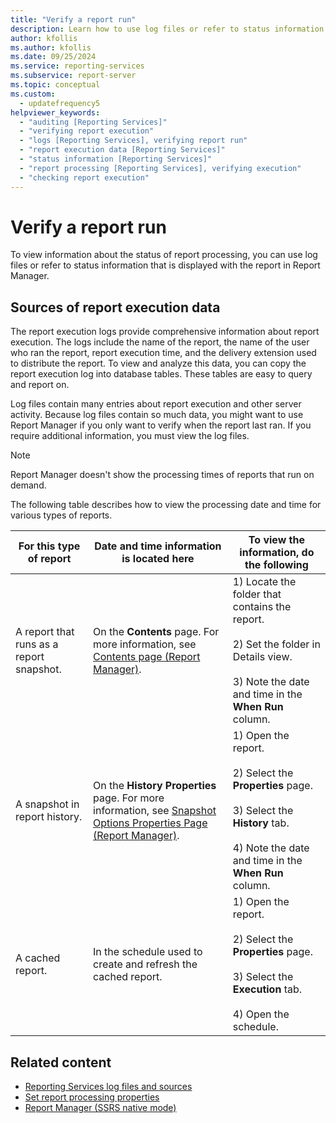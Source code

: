 ```yaml
---
title: "Verify a report run"
description: Learn how to use log files or refer to status information that is displayed with a report to verify a report run in Report Manager.
author: kfollis
ms.author: kfollis
ms.date: 09/25/2024
ms.service: reporting-services
ms.subservice: report-server
ms.topic: conceptual
ms.custom:
  - updatefrequency5
helpviewer_keywords:
  - "auditing [Reporting Services]"
  - "verifying report execution"
  - "logs [Reporting Services], verifying report run"
  - "report execution data [Reporting Services]"
  - "status information [Reporting Services]"
  - "report processing [Reporting Services], verifying execution"
  - "checking report execution"
---
```

# Verify a report run
  To view information about the status of report processing, you can use log files or refer to status information that is displayed with the report in Report Manager.  
  
## Sources of report execution data  
 The report execution logs provide comprehensive information about report execution. The logs include the name of the report, the name of the user who ran the report, report execution time, and the delivery extension used to distribute the report. To view and analyze this data, you can copy the report execution log into database tables. These tables are easy to query and report on.  
  
 Log files contain many entries about report execution and other server activity. Because log files contain so much data, you might want to use Report Manager if you only want to verify when the report last ran. If you require additional information, you must view the log files.  
  
> [!NOTE]  
>  Report Manager doesn't show the processing times of reports that run on demand.  
  
 The following table describes how to view the processing date and time for various types of reports.  
  
|For this type of report|Date and time information is located here|To view the information, do the following|  
|-----------------------------|-----------------------------------------------|-----------------------------------------------|  
|A report that runs as a report snapshot.|On the **Contents** page. For more information, see [Contents page &#40;Report Manager&#41;](/previous-versions/sql/sql-server-2016/ms186470(v=sql.130)).|1) Locate the folder that contains the report.<br /><br /> 2) Set the folder in Details view.<br /><br /> 3) Note the date and time in the **When Run** column.|  
|A snapshot in report history.|On the **History Properties** page. For more information, see [Snapshot Options Properties Page &#40;Report Manager&#41;](/previous-versions/sql/sql-server-2016/ms189952(v=sql.130)).|1) Open the report.<br /><br /> 2) Select the **Properties** page.<br /><br /> 3) Select the **History** tab.<br /><br /> 4) Note the date and time in the **When Run** column.|  
|A cached report.|In the schedule used to create and refresh the cached report.|1) Open the report.<br /><br /> 2) Select the **Properties** page.<br /><br /> 3) Select the **Execution** tab.<br /><br /> 4) Open the schedule.|  
  
## Related content

- [Reporting Services log files and sources](../../reporting-services/report-server/reporting-services-log-files-and-sources.md)
- [Set report processing properties](../../reporting-services/report-server/set-report-processing-properties.md)
- [Report Manager  &#40;SSRS native mode&#41;](../web-portal-ssrs-native-mode.md)
